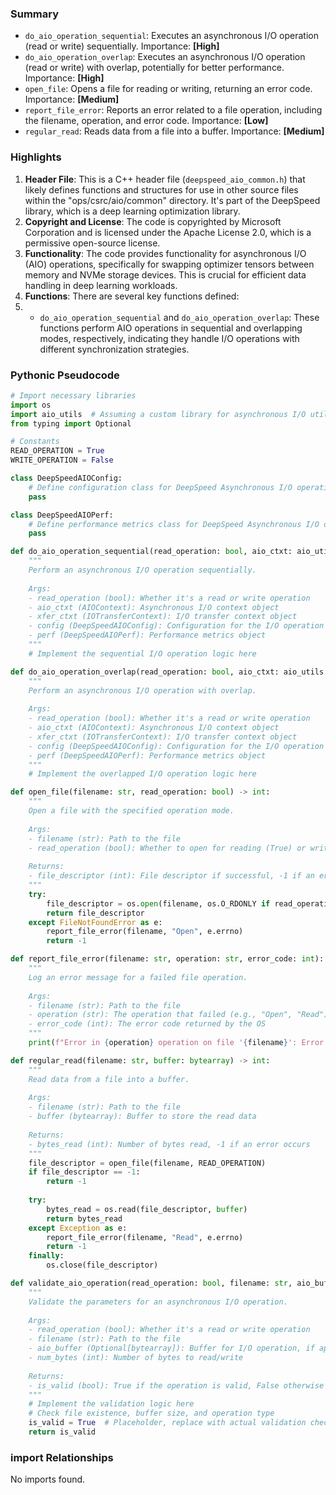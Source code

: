 

### Summary



* `do_aio_operation_sequential`: Executes an asynchronous I/O operation (read or write) sequentially. Importance: **[High]**
* `do_aio_operation_overlap`: Executes an asynchronous I/O operation (read or write) with overlap, potentially for better performance. Importance: **[High]**
* `open_file`: Opens a file for reading or writing, returning an error code. Importance: **[Medium]**
* `report_file_error`: Reports an error related to a file operation, including the filename, operation, and error code. Importance: **[Low]**
* `regular_read`: Reads data from a file into a buffer. Importance: **[Medium]**

### Highlights



1. **Header File**: This is a C++ header file (`deepspeed_aio_common.h`) that likely defines functions and structures for use in other source files within the "ops/csrc/aio/common" directory. It's part of the DeepSpeed library, which is a deep learning optimization library.
2. **Copyright and License**: The code is copyrighted by Microsoft Corporation and is licensed under the Apache License 2.0, which is a permissive open-source license.
3. **Functionality**: The code provides functionality for asynchronous I/O (AIO) operations, specifically for swapping optimizer tensors between memory and NVMe storage devices. This is crucial for efficient data handling in deep learning workloads.
4. **Functions**: There are several key functions defined:
5. - `do_aio_operation_sequential` and `do_aio_operation_overlap`: These functions perform AIO operations in sequential and overlapping modes, respectively, indicating they handle I/O operations with different synchronization strategies.

### Pythonic Pseudocode

```python
# Import necessary libraries
import os
import aio_utils  # Assuming a custom library for asynchronous I/O utilities
from typing import Optional

# Constants
READ_OPERATION = True
WRITE_OPERATION = False

class DeepSpeedAIOConfig:
    # Define configuration class for DeepSpeed Asynchronous I/O operations
    pass

class DeepSpeedAIOPerf:
    # Define performance metrics class for DeepSpeed Asynchronous I/O operations
    pass

def do_aio_operation_sequential(read_operation: bool, aio_ctxt: aio_utils.AIOContext, xfer_ctxt: aio_utils.IOTransferContext, config: DeepSpeedAIOConfig, perf: DeepSpeedAIOPerf):
    """
    Perform an asynchronous I/O operation sequentially.
    
    Args:
    - read_operation (bool): Whether it's a read or write operation
    - aio_ctxt (AIOContext): Asynchronous I/O context object
    - xfer_ctxt (IOTransferContext): I/O transfer context object
    - config (DeepSpeedAIOConfig): Configuration for the I/O operation
    - perf (DeepSpeedAIOPerf): Performance metrics object
    """
    # Implement the sequential I/O operation logic here

def do_aio_operation_overlap(read_operation: bool, aio_ctxt: aio_utils.AIOContext, xfer_ctxt: aio_utils.IOTransferContext, config: DeepSpeedAIOConfig, perf: DeepSpeedAIOPerf):
    """
    Perform an asynchronous I/O operation with overlap.
    
    Args:
    - read_operation (bool): Whether it's a read or write operation
    - aio_ctxt (AIOContext): Asynchronous I/O context object
    - xfer_ctxt (IOTransferContext): I/O transfer context object
    - config (DeepSpeedAIOConfig): Configuration for the I/O operation
    - perf (DeepSpeedAIOPerf): Performance metrics object
    """
    # Implement the overlapped I/O operation logic here

def open_file(filename: str, read_operation: bool) -> int:
    """
    Open a file with the specified operation mode.
    
    Args:
    - filename (str): Path to the file
    - read_operation (bool): Whether to open for reading (True) or writing (False)
    
    Returns:
    - file_descriptor (int): File descriptor if successful, -1 if an error occurs
    """
    try:
        file_descriptor = os.open(filename, os.O_RDONLY if read_operation else os.O_WRONLY)  # Adjust flags based on operation
        return file_descriptor
    except FileNotFoundError as e:
        report_file_error(filename, "Open", e.errno)
        return -1

def report_file_error(filename: str, operation: str, error_code: int):
    """
    Log an error message for a failed file operation.
    
    Args:
    - filename (str): Path to the file
    - operation (str): The operation that failed (e.g., "Open", "Read")
    - error_code (int): The error code returned by the OS
    """
    print(f"Error in {operation} operation on file '{filename}': Error code {error_code}")

def regular_read(filename: str, buffer: bytearray) -> int:
    """
    Read data from a file into a buffer.
    
    Args:
    - filename (str): Path to the file
    - buffer (bytearray): Buffer to store the read data
    
    Returns:
    - bytes_read (int): Number of bytes read, -1 if an error occurs
    """
    file_descriptor = open_file(filename, READ_OPERATION)
    if file_descriptor == -1:
        return -1
    
    try:
        bytes_read = os.read(file_descriptor, buffer)
        return bytes_read
    except Exception as e:
        report_file_error(filename, "Read", e.errno)
        return -1
    finally:
        os.close(file_descriptor)

def validate_aio_operation(read_operation: bool, filename: str, aio_buffer: Optional[bytearray], num_bytes: int) -> bool:
    """
    Validate the parameters for an asynchronous I/O operation.
    
    Args:
    - read_operation (bool): Whether it's a read or write operation
    - filename (str): Path to the file
    - aio_buffer (Optional[bytearray]): Buffer for I/O operation, if applicable
    - num_bytes (int): Number of bytes to read/write
    
    Returns:
    - is_valid (bool): True if the operation is valid, False otherwise
    """
    # Implement the validation logic here
    # Check file existence, buffer size, and operation type
    is_valid = True  # Placeholder, replace with actual validation checks
    return is_valid
```


### import Relationships

No imports found.